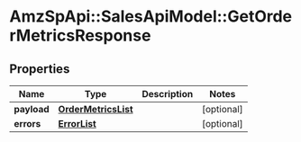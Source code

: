# AmzSpApi::SalesApiModel::GetOrderMetricsResponse

## Properties
Name | Type | Description | Notes
------------ | ------------- | ------------- | -------------
**payload** | [**OrderMetricsList**](OrderMetricsList.md) |  | [optional] 
**errors** | [**ErrorList**](ErrorList.md) |  | [optional] 

